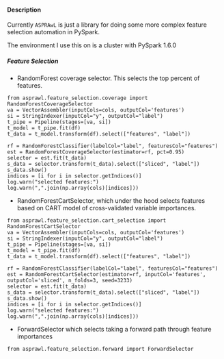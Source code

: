 #### Description
Currently `ASPRAwL` is just a library for doing some more complex feature selection automation in PySpark.  

The environment I use this on is a cluster with PySpark 1.6.0 

##### Feature Selection

* RandomForest coverage selector.  This selects the top percent of features. 
```pythonstub
from asprawl.feature_selection.coverage import RandomForestCoverageSelector
va = VectorAssembler(inputCols=cols, outputCol='features')
si = StringIndexer(inputCol="y", outputCol="label")
t_pipe = Pipeline(stages=[va, si])
t_model = t_pipe.fit(df)
t_data = t_model.transform(df).select(["features", "label"])

rf = RandomForestClassifier(labelCol="label", featuresCol="features")
est = RandomForestCoverageSelector(estimator=rf, pct=0.95)
selector = est.fit(t_data)
s_data = selector.transform(t_data).select(["sliced", "label"])
s_data.show()
indices = [i for i in selector.getIndices()]
log.warn("selected features:")
log.warn(",".join(np.array(cols)[indices]))
```
* RandomForestCartSelector, which under the hood selects features based on CART model of cross-validated variable
importances.  
```pythonstub
from asprawl.feature_selection.cart_selection import RandomForestCartSelector
va = VectorAssembler(inputCols=cols, outputCol='features')
si = StringIndexer(inputCol="y", outputCol="label")
t_pipe = Pipeline(stages=[va, si])
t_model = t_pipe.fit(df)
t_data = t_model.transform(df).select(["features", "label"])

rf = RandomForestClassifier(labelCol="label", featuresCol="features")
est = RandomForestCartSelector(estimator=rf, inputCol='features', outputCol='sliced', n_folds=3, seed=3233)
selector = est.fit(t_data)
s_data = selector.transform(t_data).select(["sliced", "label"])
s_data.show()
indices = [i for i in selector.getIndices()]
log.warn("selected features:")
log.warn(",".join(np.array(cols)[indices]))
```
* ForwardSelector which selects taking a forward path through feature importances
```pythonstub
from asprawl.feature_selection.forward import ForwardSelector
```